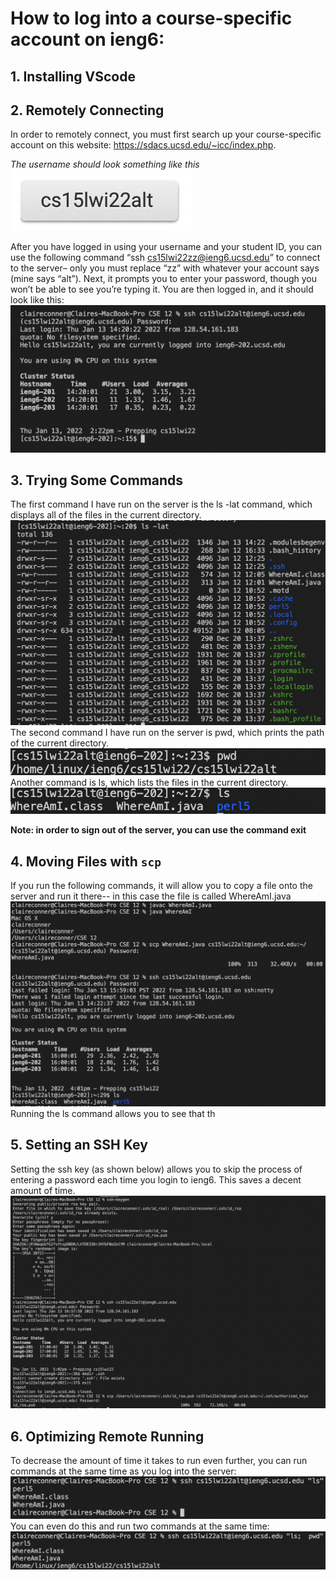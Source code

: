 # How to log into a course-specific account on ieng6:

## 1. Installing VScode

## 2. Remotely Connecting
In order to remotely connect, you must first search up your course-specific account on this website: https://sdacs.ucsd.edu/~icc/index.php. 

*The username should look something like this*
![Image](courseAccount.png)

After you have logged in using your username and your student ID, you can use the following command “ssh cs15lwi22zz@ieng6.ucsd.edu” to connect to the server– only you must replace “zz” with whatever your account says (mine says “alt”). Next, it prompts you to enter your password, though you won’t be able to see you’re typing it. You are then logged in, and it should look like this:
![Image](postLogin.png)


## 3. Trying Some Commands
The first command I have run on the server is the ls -lat command, which displays all of the files in the current directory.
![Image](lslat.png)
The second command I have run on the server is pwd, which prints the path of the current directory.
![Image](pwd.png)
Another command is ls, which lists the files in the current directory. 
![Image](ls.png)

**Note: in order to sign out of the server, you can use the command exit**

## 4. Moving Files with `scp`

If you run the following commands, it will allow you to copy a file onto the server and run it there-- in this case the file is called WhereAmI.java
![Image](scp.png)
Running the ls command allows you to see that th

## 5. Setting an SSH Key
Setting the ssh key (as shown below) allows you to skip the process of entering a password each time you login to ieng6. This saves a decent amount of time.
![Image](sshkey.png)

## 6. Optimizing Remote Running
To decrease the amount of time it takes to run even further, you can run commands at the same time as you log into the server:
![Image](commandandssh.png)
You can even do this and run two commands at the same time: 
![Image](twocommands.png)







